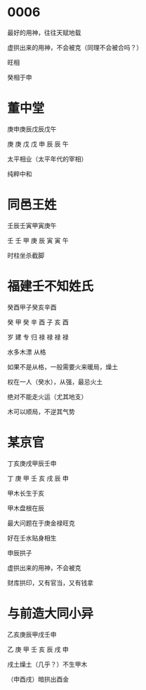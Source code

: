 # 0006


最好的用神，往往天赋地载

虚拱出来的用神，不会被克（同理不会被合吗？）



旺相

癸相于申




# 董中堂

庚申庚辰戊辰戊午

庚 庚 戊 戊
申 辰 辰 午


太平相业（太平年代的宰相）

纯粹中和



# 同邑王姓

壬辰壬寅甲寅庚午

壬 壬 甲 庚
辰 寅 寅 午


时柱坐杀截脚




# 福建壬不知姓氏

癸酉甲子癸亥辛酉

癸 甲 癸 辛
酉 子 亥 酉

岁 建 专 归
禄 禄 禄 禄


水多木漂 从格

如果不是从格，一般需要火来暖局，燥土

权在一人（癸水），从强，最忌火土

绝对不能走火运（尤其地支）

木可以顺局，不逆其气势


# 某京官

丁亥庚戌甲辰壬申

丁 庚 甲 壬
亥 戌 辰 申


甲木长生于亥

甲木盘根在辰

最大问题在于庚金禄旺克

好在壬水贴身相生

申辰拱子

虚拱出来的用神，不会被克

财库拱印，又有官当，又有钱拿



# 与前造大同小异

乙亥庚辰甲戌壬申

乙 庚 甲 壬
亥 辰 戌 申


戌土燥土（几乎？）不生甲木

（申酉戌）暗拱出酉金